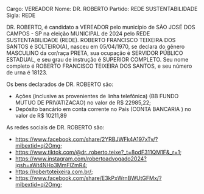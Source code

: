 Cargo: VEREADOR
Nome: DR. ROBERTO
Partido: REDE SUSTENTABILIDADE
Sigla: REDE

DR. ROBERTO, é candidato a VEREADOR pelo município de SÃO JOSÉ DOS CAMPOS - SP na eleição MUNICIPAL de 2024 pelo REDE SUSTENTABILIDADE (REDE).
ROBERTO FRANCISCO TEIXEIRA DOS SANTOS é SOLTEIRO(A), nasceu em 05/04/1970, se declara do gênero MASCULINO da cor/raça PRETA, sua ocupação é SERVIDOR PÚBLICO ESTADUAL, e seu grau de instrução é SUPERIOR COMPLETO.
Seu nome completo é ROBERTO FRANCISCO TEIXEIRA DOS SANTOS, e seu número de urna é 18123.

Os bens declarados de DR. ROBERTO são: 
- Ações (inclusive as provenientes de linha telefônica) (BB FUNDO MUTUO DE PRIVATIZACAO) no valor de R$ 22985,22;
- Depósito bancário em conta corrente no País (CONTA BANCARIA ) no valor de R$ 10211,89

As redes sociais de DR. ROBERTO são:
- https://www.facebook.com/share/2YRBJWFk4A197xTv/?mibextid=qi2Omg;
- https://www.tiktok.com/@dr..roberto.teixe?_t=8odF311QM1F&_r=1;
- https://www.instagram.com/robertoadvogado2024?igsh=aWt4NHo3MmFlZmR4;
- https://robertoteixeira.com.br/;
- https://www.facebook.com/share/E3kPxWrnBWUtGFMx/?mibextid=qi2Omg;
